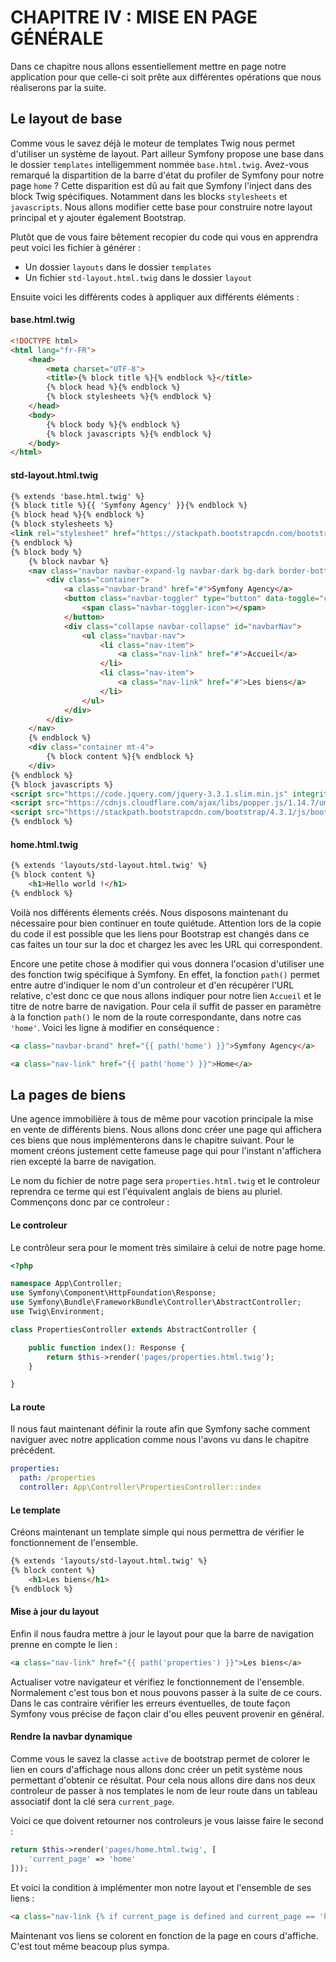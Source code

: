 # CHAPITRE IV : MISE EN PAGE GÉNÉRALE

Dans ce chapitre nous allons essentiellement mettre en page notre application pour que celle-ci soit prête aux différentes opérations que nous réaliserons par la suite.

## Le layout de base

Comme vous le savez déjà le moteur de templates Twig nous permet d'utiliser un système de layout. Part ailleur Symfony propose une base dans le dossier `templates` intelligemment nommée `base.html.twig`. Avez-vous remarqué la dispartition de la barre d'état du profiler de Symfony pour notre page `home` ? Cette disparition est dû au fait que Symfony l'inject dans des block Twig spécifiques. Notamment dans les blocks `stylesheets` et `javascripts`. Nous allons modifier cette base pour construire notre layout principal et y ajouter également Bootstrap.

Plutôt que de vous faire bêtement recopier du code qui vous en apprendra peut voici les fichier à générer :

* Un dossier `layouts` dans le dossier `templates`
* Un fichier `std-layout.html.twig` dans le dossier `layout`

Ensuite voici les différents codes à appliquer aux différents éléments :

#### base.html.twig

```html
<!DOCTYPE html>
<html lang="fr-FR">
    <head>
        <meta charset="UTF-8">
        <title>{% block title %}{% endblock %}</title>
        {% block head %}{% endblock %}
        {% block stylesheets %}{% endblock %}
    </head>
    <body>
        {% block body %}{% endblock %}
        {% block javascripts %}{% endblock %}
    </body>
</html>
```

#### std-layout.html.twig

```html
{% extends 'base.html.twig' %}
{% block title %}{{ 'Symfony Agency' }}{% endblock %}
{% block head %}{% endblock %}
{% block stylesheets %}
<link rel="stylesheet" href="https://stackpath.bootstrapcdn.com/bootstrap/4.3.1/css/bootstrap.min.css" integrity="sha384-ggOyR0iXCbMQv3Xipma34MD+dH/1fQ784/j6cY/iJTQUOhcWr7x9JvoRxT2MZw1T" crossorigin="anonymous">
{% endblock %}
{% block body %}
	{% block navbar %}
	<nav class="navbar navbar-expand-lg navbar-dark bg-dark border-bottom">
		<div class="container">
			<a class="navbar-brand" href="#">Symfony Agency</a>
			<button class="navbar-toggler" type="button" data-toggle="collapse" data-target="#navbarNav" aria-controls="navbarNav" aria-expanded="false" aria-label="Toggle navigation">
				<span class="navbar-toggler-icon"></span>
			</button>
			<div class="collapse navbar-collapse" id="navbarNav">
				<ul class="navbar-nav">
					<li class="nav-item">
						<a class="nav-link" href="#">Accueil</a>
					</li>
					<li class="nav-item">
						<a class="nav-link" href="#">Les biens</a>
					</li>
				</ul>
			</div>
		</div>
	</nav>
	{% endblock %}
	<div class="container mt-4">
		{% block content %}{% endblock %}
	</div>
{% endblock %}
{% block javascripts %}
<script src="https://code.jquery.com/jquery-3.3.1.slim.min.js" integrity="sha384-q8i/X+965DzO0rT7abK41JStQIAqVgRVzpbzo5smXKp4YfRvH+8abtTE1Pi6jizo" crossorigin="anonymous"></script>
<script src="https://cdnjs.cloudflare.com/ajax/libs/popper.js/1.14.7/umd/popper.min.js" integrity="sha384-UO2eT0CpHqdSJQ6hJty5KVphtPhzWj9WO1clHTMGa3JDZwrnQq4sF86dIHNDz0W1" crossorigin="anonymous"></script>
<script src="https://stackpath.bootstrapcdn.com/bootstrap/4.3.1/js/bootstrap.min.js" integrity="sha384-JjSmVgyd0p3pXB1rRibZUAYoIIy6OrQ6VrjIEaFf/nJGzIxFDsf4x0xIM+B07jRM" crossorigin="anonymous"></script>
{% endblock %}
```

#### home.html.twig

```html
{% extends 'layouts/std-layout.html.twig' %}
{% block content %}
	<h1>Hello world !</h1>
{% endblock %}
```

Voilà nos différents élements créés. Nous disposons maintenant du nécessaire pour bien continuer en toute quiétude. Attention lors de la copie du code il est possible que les liens pour Bootstrap est changés dans ce cas faites un tour sur la doc et chargez les avec les URL qui correspondent.

Encore une petite chose à modifier qui vous donnera l'ocasion d'utiliser une des fonction twig spécifique à Symfony. En effet, la fonction `path()` permet entre autre d'indiquer le nom d'un controleur et d'en récupérer l'URL relative, c'est donc ce que nous allons indiquer pour notre lien `Accueil` et le titre de notre barre de navigation. Pour cela il suffit de passer en paramètre à la fonction `path()` le nom de la route correspondante, dans notre cas `'home'`. Voici les ligne à modifier en conséquence :

```html
<a class="navbar-brand" href="{{ path('home') }}">Symfony Agency</a>
```

```html
<a class="nav-link" href="{{ path('home') }}">Home</a>
```

## La pages de biens

Une agence immobilière à tous de même pour vacotion principale la mise en vente de différents biens. Nous allons donc créer une page qui affichera ces biens que nous implémenterons dans le chapitre suivant. Pour le moment créons justement cette fameuse page qui pour l'instant n'affichera rien excepté la barre de navigation.

Le nom du fichier de notre page sera `properties.html.twig` et le controleur reprendra ce terme qui est l'équivalent anglais de biens au pluriel. Commençons donc par ce controleur :

#### Le controleur

Le contrôleur sera pour le moment très similaire à celui de notre page home.

```php
<?php

namespace App\Controller;
use Symfony\Component\HttpFoundation\Response;
use Symfony\Bundle\FrameworkBundle\Controller\AbstractController;
use Twig\Environment;

class PropertiesController extends AbstractController {

	public function index(): Response {
		return $this->render('pages/properties.html.twig');
	}

}
```

#### La route

Il nous faut maintenant définir la route afin que Symfony sache comment naviguer avec notre application comme nous l'avons vu dans le chapitre précédent.

```yaml
properties:
  path: /properties
  controller: App\Controller\PropertiesController::index
```

#### Le template

Créons maintenant un template simple qui nous permettra de vérifier le fonctionnement de l'ensemble.

```html
{% extends 'layouts/std-layout.html.twig' %}
{% block content %}
	<h1>Les biens</h1>
{% endblock %}
```

#### Mise à jour du layout

Enfin il nous faudra mettre à jour le layout pour que la barre de navigation prenne en compte le lien :

```html
<a class="nav-link" href="{{ path('properties') }}">Les biens</a>
```

Actualiser votre navigateur et vérifiez le fonctionnement de l'ensemble. Normalement c'est tous bon et nous pouvons passer à la suite de ce cours. Dans le cas contraire vérifier les erreurs éventuelles, de toute façon Symfony vous précise de façon clair d'ou elles peuvent provenir en général.

#### Rendre la navbar dynamique

Comme vous le savez la classe `active` de bootstrap permet de colorer le lien en cours d'affichage nous allons donc créer un petit système nous permettant d'obtenir ce résultat. Pour cela nous allons dire dans nos deux controleur de passer à nos templates le nom de leur route dans un tableau associatif dont la clé sera `current_page`.

Voici ce que doivent retourner nos controleurs je vous laisse faire le second :

```php
return $this->render('pages/home.html.twig', [
	'current_page' => 'home'
]));
```

Et voici la condition à implémenter mon notre layout et l'ensemble de ses liens :

```html
<a class="nav-link {% if current_page is defined and current_page == 'home' %}{{ 'active' }}{% endif %}" href="{{ path('home') }}">Home</a>
```

Maintenant vos liens se colorent en fonction de la page en cours d'affiche. C'est tout même beacoup plus sympa.
